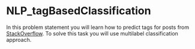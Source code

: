 # NLP_tagBasedClassification

In this problem statement you will learn how to predict tags for posts from [StackOverflow](https://stackoverflow.com). To solve this task you will use multilabel classification approach.
